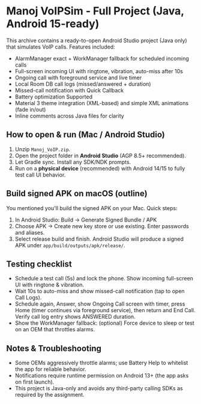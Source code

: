 # Manoj VoIPSim - Full Project (Java, Android 15-ready)

This archive contains a ready-to-open Android Studio project (Java only) that simulates VoIP calls.
Features included:
- AlarmManager exact + WorkManager fallback for scheduled incoming calls
- Full-screen incoming UI with ringtone, vibration, auto-miss after 10s
- Ongoing call with foreground service and live timer
- Local Room DB call logs (missed/answered + duration)
- Missed-call notification with Quick Callback
- Battery optimization Supported 
- Material 3 theme integration (XML-based) and simple XML animations (fade in/out)
- Inline comments across Java files for clarity

## How to open & run (Mac / Android Studio)
1. Unzip `Manoj_VoIP.zip`.
2. Open the project folder in **Android Studio** (AGP 8.5+ recommended).
3. Let Gradle sync. Install any SDK/NDK prompts.
4. Run on a **physical device** (recommended) with Android 14/15 to fully test call UI behavior.

## Build signed APK on macOS (outline)
You mentioned you'll build the signed APK on your Mac. Quick steps:
1. In Android Studio: Build -> Generate Signed Bundle / APK
2. Choose APK -> Create new key store or use existing. Enter passwords and aliases.
3. Select release build and finish. Android Studio will produce a signed APK under `app/build/outputs/apk/release/`.

## Testing checklist
- Schedule a test call (5s) and lock the phone. Show incoming full-screen UI with ringtone & vibration.
- Wait 10s to auto-miss and show missed-call notification (tap to open Call Logs).
- Schedule again, Answer, show Ongoing Call screen with timer, press Home (timer continues via foreground service), then return and End Call. Verify call log entry shows ANSWERED duration.
- Show the WorkManager fallback: (optional) Force device to sleep or test on an OEM that throttles alarms.

## Notes & Troubleshooting
- Some OEMs aggressively throttle alarms; use Battery Help to whitelist the app for reliable behavior.
- Notifications require runtime permission on Android 13+ (the app asks on first launch).
- This project is Java-only and avoids any third-party calling SDKs as required by the assignment.
